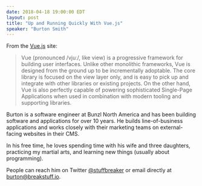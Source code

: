 ```yaml
---
date: 2018-04-18 19:00:00 EDT
layout: post
title: "Up and Running Quickly With Vue.js"
speaker: "Burton Smith"
---
```


From the [Vue.js](https://vuejs.org/) site:

> Vue (pronounced /vjuː/, like view) is a progressive framework for building user interfaces. Unlike other monolithic frameworks, Vue is designed from the ground up to be incrementally adoptable. The core library is focused on the view layer only, and is easy to pick up and integrate with other libraries or existing projects. On the other hand, Vue is also perfectly capable of powering sophisticated Single-Page Applications when used in combination with modern tooling and supporting libraries.

Burton is a software engineer at Bunzl North America and has been building software and applications for over 10 years. He builds line-of-business applications and works closely with their marketing teams on external-facing websites in their CMS.

In his free time, he loves spending time with his wife and three daughters, practicing my martial arts, and learning new things (usually about programming).

People can reach him on Twitter [@stuffbreaker](https://twitter.com/stuffbreaker) or email directly at [burton@breakstuff.io](mailto:burton@breakstuff.io).
